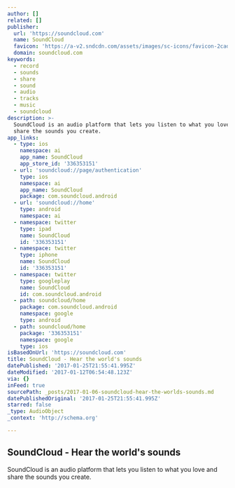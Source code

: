 ```yaml
---
author: []
related: []
publisher:
  url: 'https://soundcloud.com'
  name: SoundCloud
  favicon: 'https://a-v2.sndcdn.com/assets/images/sc-icons/favicon-2cadd14b.ico'
  domain: soundcloud.com
keywords:
  - record
  - sounds
  - share
  - sound
  - audio
  - tracks
  - music
  - soundcloud
description: >-
  SoundCloud is an audio platform that lets you listen to what you love and
  share the sounds you create.
app_links:
  - type: ios
    namespace: ai
    app_name: SoundCloud
    app_store_id: '336353151'
  - url: 'soundcloud://page/authentication'
    type: ios
    namespace: ai
    app_name: SoundCloud
    package: com.soundcloud.android
  - url: 'soundcloud://home'
    type: android
    namespace: ai
  - namespace: twitter
    type: ipad
    name: SoundCloud
    id: '336353151'
  - namespace: twitter
    type: iphone
    name: SoundCloud
    id: '336353151'
  - namespace: twitter
    type: googleplay
    name: SoundCloud
    id: com.soundcloud.android
  - path: soundcloud/home
    package: com.soundcloud.android
    namespace: google
    type: android
  - path: soundcloud/home
    package: '336353151'
    namespace: google
    type: ios
isBasedOnUrl: 'https://soundcloud.com'
title: SoundCloud - Hear the world's sounds
datePublished: '2017-01-25T21:55:41.995Z'
dateModified: '2017-01-12T06:54:48.123Z'
via: {}
inFeed: true
sourcePath: _posts/2017-01-06-soundcloud-hear-the-worlds-sounds.md
datePublishedOriginal: '2017-01-25T21:55:41.995Z'
starred: false
_type: AudioObject
_context: 'http://schema.org'

---
```

<article style=""><h1>SoundCloud - Hear the world's sounds</h1><p>SoundCloud is an audio platform that lets you listen to what you love and share the sounds you create.</p></article>